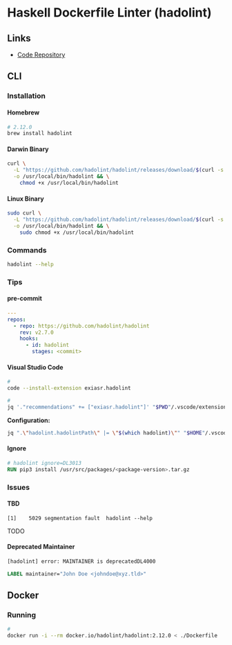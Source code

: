 # Haskell Dockerfile Linter (hadolint)

## Links

- [Code Repository](https://github.com/hadolint/hadolint)

## CLI

### Installation

#### Homebrew

```sh
# 2.12.0
brew install hadolint
```

#### Darwin Binary

```sh
curl \
  -L "https://github.com/hadolint/hadolint/releases/download/$(curl -s https://api.github.com/repos/hadolint/hadolint/releases/latest | grep tag_name | cut -d '"' -f 4)/hadolint-Darwin-x86_64" \
  -o /usr/local/bin/hadolint && \
    chmod +x /usr/local/bin/hadolint
```

#### Linux Binary

```sh
sudo curl \
  -L "https://github.com/hadolint/hadolint/releases/download/$(curl -s https://api.github.com/repos/hadolint/hadolint/releases/latest | grep tag_name | cut -d '"' -f 4)/hadolint-Linux-x86_64" \
  -o /usr/local/bin/hadolint && \
    sudo chmod +x /usr/local/bin/hadolint
```

### Commands

```sh
hadolint --help
```

### Tips

#### pre-commit

```yml
---
repos:
  - repo: https://github.com/hadolint/hadolint
    rev: v2.7.0
    hooks:
      - id: hadolint
        stages: <commit>
```

#### Visual Studio Code

```sh
#
code --install-extension exiasr.hadolint

#
jq '."recommendations" += ["exiasr.hadolint"]' "$PWD"/.vscode/extensions.json | sponge "$PWD"/.vscode/extensions.json
```

**Configuration:**

```sh
jq ".\"hadolint.hadolintPath\" |= \"$(which hadolint)\"" "$HOME"/.vscode/settings.json | sponge "$HOME"/.vscode/settings.json
```

#### Ignore

```Dockerfile
# hadolint ignore=DL3013
RUN pip3 install /usr/src/packages/<package-version>.tar.gz
```

### Issues

#### TBD

```log
[1]    5029 segmentation fault  hadolint --help
```

TODO

#### Deprecated Maintainer

```sh
[hadolint] error: MAINTAINER is deprecatedDL4000
```

```Dockerfile
LABEL maintainer="John Doe <johndoe@xyz.tld>"
```

<!--
if command -v docker >/dev/null; then
  npm run lint:docker
fi
-->

## Docker

### Running

```sh
#
docker run -i --rm docker.io/hadolint/hadolint:2.12.0 < ./Dockerfile
```
